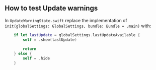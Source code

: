 ## How to test Update warnings

In `UpdateWarningState.swift` replace the implementation of `init(globalSettings: GlobalSettings, bundle: Bundle = .main)` with:

```swift
    if let lastUpdate = globalSettings.lastUpdateAvailable {
        self = .show(lastUpdate)
        
        return
    } else {
        self = .hide
    }
```
